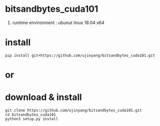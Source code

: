 # bitsandbytes_cuda101

1. runtime environment : ubunut linux 18.04 x64

# install
```
pip install git+https://github.com/ujinyang/bitsandbytes_cuda101.git
```

# or
# download & install
```
git clone https://github.com/ujinyang/bitsandbytes_cuda101.git
cd bitsandbytes_cuda101
python3 setup.py install
```
